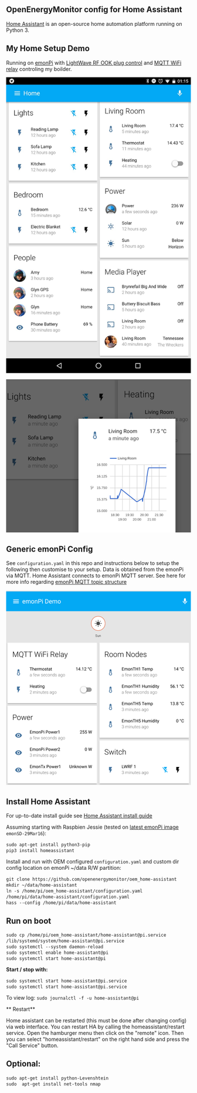 
## OpenEnergyMonitor config for Home Assistant

[Home Assistant](https://home-assistant.io/) is an open-source home automation platform running on Python 3.


## My Home Setup Demo

Running on [emonPi](http://openenergymonitor.org/emon/emonpi) with [LightWave RF OOK plug control](https://github.com/openenergymonitor/lightwaverf-pi) and [MQTT WiFi relay](https://openenergymonitor.org/emon/modules/wifirelay) controling my boilder.

![home_demo](my_home_demo.jpg)

![Nice mini graph](demo2.png)


## Generic emonPi Config

See `configuration.yaml` in this repo and instructions below to setup the following then customise to your setup. Data is obtained from the emonPi via MQTT. Home Assistant connects to emonPi MQTT server. See here for more info regarding [emonPi MQTT topic structure](https://github.com/emoncms/emoncms/blob/master/docs/RaspberryPi/MQTT.md) 

![emonpi demo](emonpi_demo.png)


## Install Home Assistant

For up-to-date install guide see [Home Assistant install guide](https://home-assistant.io/getting-started/)

Assuming starting with Raspbien Jessie (tested on [latest emonPi image](https://github.com/openenergymonitor/emonpi/wiki/emonSD-pre-built-SD-card-Repository-&-Change-Log) `emonSD-29Mar16`):

    sudo apt-get install python3-pip
    pip3 install homeassistant

Install and run with OEM configured `configuration.yaml` and custom dir config location on emonPi ~/data R/W partition:

```
git clone https://github.com/openenergymonitor/oem_home-assistant
mkdir ~/data/home-assistant
ln -s /home/pi/oem_home-assistant/configuration.yaml /home/pi/data/home-assistant/configuration.yaml
hass --config /home/pi/data/home-assistant
```

## Run on boot

```
sudo cp /home/pi/oem_home-assistant/home-assistant@pi.service /lib/systemd/system/home-assistant@pi.service
sudo systemctl --system daemon-reload
sudo systemctl enable home-assistant@pi
sudo systemctl start home-assistant@pi
```

**Start / stop with:**

    sudo systemctl start home-assistant@pi.service
    sudo systemctl start home-assistant@pi.service

To view log: `sudo journalctl -f -u home-assistant@pi`

** Restart**

Home assistant can be restarted (this must be done after changing config) via web interface. You can restart HA by calling the homeassistant/restart service. Open the hamburger menu then click on the "remote" icon. Then you can select "homeassistant/restart" on the right hand side and press the "Call Service" button.

## Optional:

```
sudo apt-get install python-Levenshtein
sudo  apt-get install net-tools nmap
```
